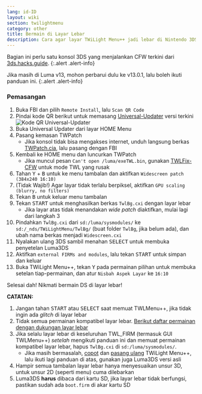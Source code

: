 ```yaml
---
lang: id-ID
layout: wiki
section: twilightmenu
category: other
title: Bermain di Layar Lebar
description: Cara agar layar TWiLight Menu++ jadi lebar di Nintendo 3DS
---
```


Bagian ini perlu satu konsol 3DS yang menjalankan CFW terkini dari [3ds.hacks.guide](https://3ds.hacks.guide).
{:.alert .alert-info}

Jika masih di Luma v13, mohon perbarui dulu ke v13.0.1, lalu boleh ikuti panduan ini.
{:.alert .alert-info}

### Pemasangan
1. Buka FBI dan pilih `Remote Install`, lalu `Scan QR Code`
1. Pindai kode QR berikut untuk memasang [Universal-Updater](https://github.com/Universal-Team/Universal-Updater) versi terkini<br> ![Kode QR Universal-Updater](https://db.universal-team.net/assets/images/qr/universal-updater-cia.png)
1. Buka Universal Updater dari layar HOME Menu
1. Pasang kemasan TWPatch
    - Jika konsol tidak bisa mengakses internet, unduh langsung berkas [TWPatch.cia](https://gbatemp.net/download/twpatch.37400/version/38832/download?file=302085), lalu pasang dengan FBI
1. Kembali ke HOME menu dan luncurkan TWPatch
    - Jika muncul pesan `Can't open /luma/exeTWL.bin`, gunakan [TWLFix-CFW](https://github.com/MechanicalDragon0687/TWLFix-CFW/releases/) untuk mode TWL yang rusak
1. Tahan <kbd class="face">Y</kbd> + <kbd class="face">B</kbd> untuk ke menu tambalan dan aktifkan `Widescreen patch (384x240 16:10)`
1. (Tidak Wajib!) Agar layar tidak terlalu berpiksel, aktifkan `GPU scaling (blurry, no filters)`
1. Tekan <kbd class="face">B</kbd> untuk keluar menu tambalan
1. Tekan <kbd>START</kbd> untuk menghasilkan berkas `TwlBg.cxi` dengan layar lebar
    - Jika layar atas tidak menandakan *wide patch* diaktifkan, mulai lagi dari langkah 3
1. Pindahkan `TwlBg.cxi` dari `sd:/luma/sysmodules/` ke `sd:/_nds/TWiLightMenu/TwlBg/` (buat folder `TwlBg`, jika belum ada), dan ubah nama berkas menjadi `Widescreen.cxi`
1. Nyalakan ulang 3DS sambil menahan <kbd>SELECT</kbd> untuk membuka penyetelan Luma3DS
1. Aktifkan `external FIRMs and modules`, lalu tekan <kbd>START</kbd> untuk simpan dan keluar
1. Buka TWiLight Menu++, tekan <kbd class="face">Y</kbd> pada permainan pilihan untuk membuka setelan tiap-permainan, dan atur `Nisbah Aspek Layar` ke `16:10`

Selesai dah! Nikmati bermain DS di layar lebar!

**CATATAN:**
1. Jangan tahan <kbd>START</kbd> atau <kbd>SELECT</kbd> saat memuat TWLMenu++, jika tidak ingin ada *glitch* di layar lebar
1. Tidak semua permainan kompatibel layar lebar. [Berikut daftar permainan dengan dukungan layar lebar](https://github.com/DS-Homebrew/TWiLightMenu/blob/master/7zfile/3DS%20-%20CFW%20users/Games%20supported%20with%20widescreen.txt)
1. Jika selalu layar lebar di keseluruhan TWL_FIRM (termasuk GUI TWLMenu++) *setelah* mengikuti panduan ini dan memuat permainan kompatibel layar lebar, hapus `TwlBg.cxi` di `sd:/luma/sysmodules/`.
    - Jika masih bermasalah, [copot](https://wiki.ds-homebrew.com/id-ID/twilightmenu/uninstalling-3ds) dan [pasang ulang](https://wiki.ds-homebrew.com/twilightmenu/installing-3ds) TWiLight Menu++, lalu ikuti lagi panduan di atas, gunakan juga Luma3DS versi asli
1. Hampir semua tambalan layar lebar hanya menyesuaikan unsur 3D, untuk unsur 2D (seperti menu) cuma dilebarkan
1. Luma3DS **harus** dibaca dari kartu SD, jika layar lebar tidak berfungsi, pastikan sudah ada `boot.firm` di akar kartu SD
